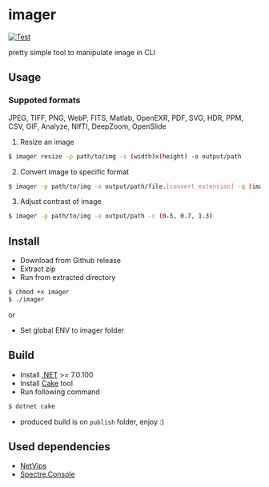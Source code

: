 # imager
[![Test](https://github.com/MRmlik12/imager/actions/workflows/app.yml/badge.svg?branch=main)](https://github.com/MRmlik12/imager/actions/workflows/app.yml)

pretty simple tool to manipulate image in CLI

## Usage

### Suppoted formats
JPEG, TIFF, PNG, WebP, FITS, Matlab, OpenEXR, PDF, SVG, HDR, PPM, CSV, GIF, Analyze, NIfTI, DeepZoom, OpenSlide

1. Resize an image
```bash
$ imager resize -p path/to/img -s (width)x(height) -o output/path
```

2. Convert image to specific format
```bash
$ imager -p path/to/img -o output/path/file.[convert_extension] -q (image_quality 0 up to 100)
```

3. Adjust contrast of image
```bash
$ imager -p path/to/img -o output/path -c (0.5, 0.7, 1.3)
```

## Install

* Download from Github release
* Extract zip
* Run from extracted directory
```bash
$ chmod +x imager
$ ./imager
```

or

* Set global ENV to imager folder

## Build
* Install [.NET](https://dotnet.microsoft.com/en-us/download) >= 7.0.100
* Install [Cake](https://cakebuild.net/docs/getting-started/setting-up-a-new-scripting-project) tool
* Run following command
```bash
$ dotnet cake
```
* produced build is on `publish` folder, enjoy :)

## Used dependencies
* [NetVips](https://github.com/kleisauke/net-vip)
* [Spectre.Console](https://github.com/spectreconsole/spectre.console)